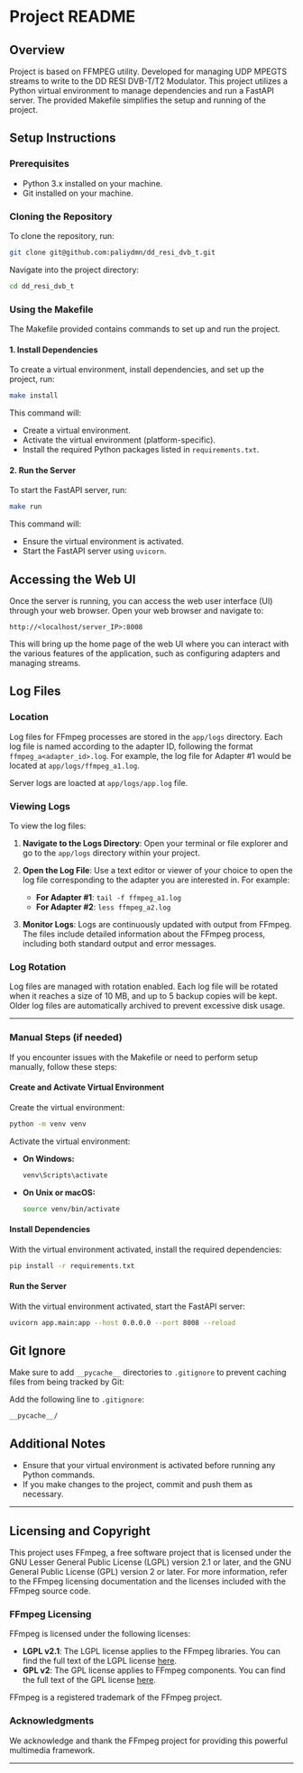 # Project README

## Overview

Project is based on FFMPEG utility. Developed for managing UDP MPEGTS streams to write to the DD RESI DVB-T/T2 Modulator. 
This project utilizes a Python virtual environment to manage dependencies and run a FastAPI server. The provided Makefile simplifies the setup and running of the project.

## Setup Instructions

### Prerequisites

- Python 3.x installed on your machine.
- Git installed on your machine.

### Cloning the Repository

To clone the repository, run:

```sh
git clone git@github.com:paliydmn/dd_resi_dvb_t.git
```

Navigate into the project directory:

```sh
cd dd_resi_dvb_t
```

### Using the Makefile

The Makefile provided contains commands to set up and run the project.

#### 1. Install Dependencies

To create a virtual environment, install dependencies, and set up the project, run:

```sh
make install
```

This command will:

- Create a virtual environment.
- Activate the virtual environment (platform-specific).
- Install the required Python packages listed in `requirements.txt`.

#### 2. Run the Server

To start the FastAPI server, run:

```sh
make run
```

This command will:

- Ensure the virtual environment is activated.
- Start the FastAPI server using `uvicorn`.

## Accessing the Web UI

Once the server is running, you can access the web user interface (UI) through your web browser. Open your web browser and navigate to:

```
http://<localhost/server_IP>:8008
```

This will bring up the home page of the web UI where you can interact with the various features of the application, such as configuring adapters and managing streams.

## Log Files

### Location

Log files for FFmpeg processes are stored in the `app/logs` directory. Each log file is named according to the adapter ID, following the format `ffmpeg_a<adapter_id>.log`. For example, the log file for Adapter #1 would be located at `app/logs/ffmpeg_a1.log`.

Server logs are loacted at `app/logs/app.log` file.

### Viewing Logs

To view the log files:

1. **Navigate to the Logs Directory**: Open your terminal or file explorer and go to the `app/logs` directory within your project.

2. **Open the Log File**: Use a text editor or viewer of your choice to open the log file corresponding to the adapter you are interested in. For example:
   - **For Adapter #1**: `tail -f ffmpeg_a1.log`
   - **For Adapter #2**: `less ffmpeg_a2.log`

3. **Monitor Logs**: Logs are continuously updated with output from FFmpeg. The files include detailed information about the FFmpeg process, including both standard output and error messages.

### Log Rotation

Log files are managed with rotation enabled. Each log file will be rotated when it reaches a size of 10 MB, and up to 5 backup copies will be kept. Older log files are automatically archived to prevent excessive disk usage.

---

### Manual Steps (if needed)

If you encounter issues with the Makefile or need to perform setup manually, follow these steps:

#### Create and Activate Virtual Environment

Create the virtual environment:

```sh
python -m venv venv
```

Activate the virtual environment:

- **On Windows:**

  ```sh
  venv\Scripts\activate
  ```

- **On Unix or macOS:**

  ```sh
  source venv/bin/activate
  ```

#### Install Dependencies

With the virtual environment activated, install the required dependencies:

```sh
pip install -r requirements.txt
```

#### Run the Server

With the virtual environment activated, start the FastAPI server:

```sh
uvicorn app.main:app --host 0.0.0.0 --port 8008 --reload
```

## Git Ignore

Make sure to add `__pycache__` directories to `.gitignore` to prevent caching files from being tracked by Git:

Add the following line to `.gitignore`:

```
__pycache__/
```

## Additional Notes

- Ensure that your virtual environment is activated before running any Python commands.
- If you make changes to the project, commit and push them as necessary.

---

## Licensing and Copyright

This project uses FFmpeg, a free software project that is licensed under the GNU Lesser General Public License (LGPL) version 2.1 or later, and the GNU General Public License (GPL) version 2 or later. For more information, refer to the FFmpeg licensing documentation and the licenses included with the FFmpeg source code.

### FFmpeg Licensing

FFmpeg is licensed under the following licenses:
- **LGPL v2.1**: The LGPL license applies to the FFmpeg libraries. You can find the full text of the LGPL license [here](https://www.gnu.org/licenses/lgpl-2.1.html).
- **GPL v2**: The GPL license applies to FFmpeg components. You can find the full text of the GPL license [here](https://www.gnu.org/licenses/gpl-2.0.html).

FFmpeg is a registered trademark of the FFmpeg project. 

### Acknowledgments

We acknowledge and thank the FFmpeg project for providing this powerful multimedia framework.

---